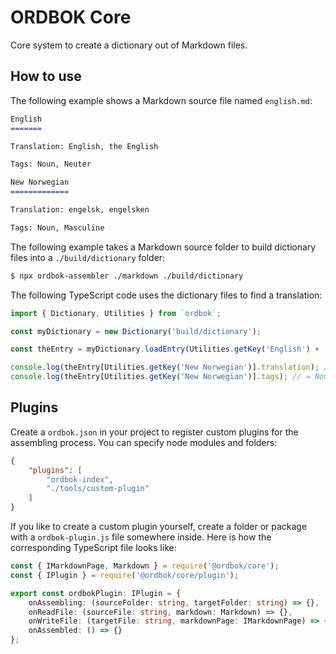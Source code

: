 ORDBOK Core
===========

Core system to create a dictionary out of Markdown files.



How to use
----------

The following example shows a Markdown source file named `english.md`:
```md
English
=======

Translation: English, the English

Tags: Noun, Neuter

New Norwegian
=============

Translation: engelsk, engelsken

Tags: Noun, Masculine
```

The following example takes a Markdown source folder to build dictionary files
into a `./build/dictionary` folder:
```sh
$ npx ordbok-assembler ./markdown ./build/dictionary
```

The following TypeScript code uses the dictionary files to find a translation:
```ts
import { Dictionary, Utilities } from `ordbok`;

const myDictionary = new Dictionary('build/dictionary');

const theEntry = myDictionary.loadEntry(Utilities.getKey('English') + '-0');

console.log(theEntry[Utilities.getKey('New Norwegian')].translation); // = engelsk, engelsken
console.log(theEntry[Utilities.getKey('New Norwegian')].tags); // = Noun, Masculine
```



Plugins
-------

Create a `ordbok.json` in your project to register custom plugins for the
assembling process. You can specify node modules and folders:
```json
{
    "plugins": [
        "ordbok-index",
        "./tools/custom-plugin"
    ]
}
```


If you like to create a custom plugin yourself, create a folder or package with
a `ordbok-plugin.js` file somewhere inside. Here is how the corresponding
TypeScript file looks like:
```ts
const { IMarkdownPage, Markdown } = require('@ordbok/core');
const { IPlugin } = require('@ordbok/core/plugin');

export const ordbokPlugin: IPlugin = {
    onAssembling: (sourceFolder: string, targetFolder: string) => {},
    onReadFile: (sourceFile: string, markdown: Markdown) => {},
    onWriteFile: (targetFile: string, markdownPage: IMarkdownPage) => {},
    onAssembled: () => {}
};
```
